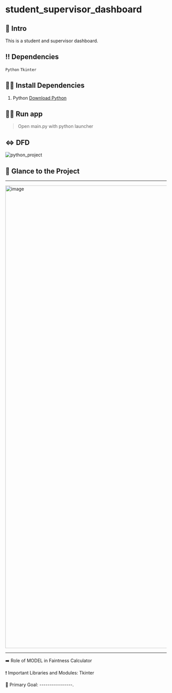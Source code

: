 # student_supervisor_dashboard

## 📃 Intro
This is a student and supervisor dashboard.


## ‼ Dependencies

`Python` `Tkinter`


## 👩‍💻 Install Dependencies

1. Python
<a href="https://www.python.org/downloads/" target="_blank">Download Python</a>


## 🏃‍♂️ Run app

> Open main.py with python launcher


## ⇔ DFD
![python_project]()


## 👀 Glance to the Project
____
<img width="1440" alt="image" src="https://user-images.githubusercontent.com/71517975/201534514-0d4bd665-2227-496c-b91c-4331318d1160.png">

____

➡️ Role of MODEL in Faintness Calculator

❗ Important Libraries and Modules: Tkinter

🎯 Primary Goal: ----------------.
